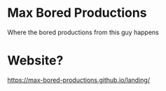 # Max Bored Productions

Where the bored productions from this guy happens

# Website?
https://max-bored-productions.github.io/landing/
